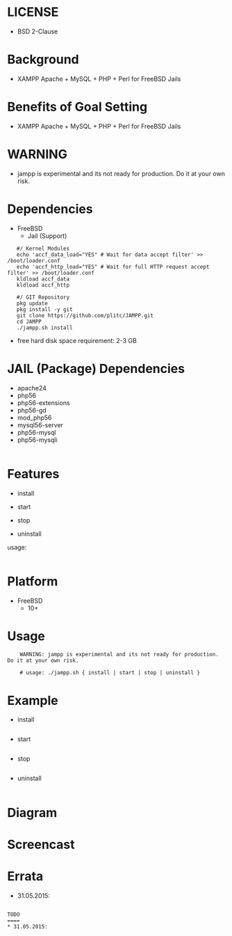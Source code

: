
LICENSE
=======
* BSD 2-Clause

Background
==========
* XAMPP Apache + MySQL + PHP + Perl for FreeBSD Jails

Benefits of Goal Setting
========================
* XAMPP Apache + MySQL + PHP + Perl for FreeBSD Jails

WARNING
=======
* jampp is experimental and its not ready for production. Do it at your own risk.

Dependencies
============
* FreeBSD
   * Jail (Support)
```
   #/ Kernel Modules
   echo 'accf_data_load="YES" # Wait for data accept filter' >> /boot/loader.conf
   echo 'accf_http_load="YES" # Wait for full HTTP request accept filter' >> /boot/loader.conf
   kldload accf_data
   kldload accf_http

   #/ GIT Repository
   pkg update
   pkg install -y git
   git clone https://github.com/plitc/JAMPP.git
   cd JAMPP
   ./jampp.sh install
```

* free hard disk space requirement: 2-3 GB

JAIL (Package) Dependencies
=================
* apache24
* php56
* php56-extensions
* php56-gd
* mod_php56
* mysql56-server
* php56-mysql
* php56-mysqli

```
```

Features
========
* install

* start

* stop

* uninstall

usage:
```
```

Platform
========
* FreeBSD
   * 10+

Usage
=====
```
    WARNING: jampp is experimental and its not ready for production. Do it at your own risk.

    # usage: ./jampp.sh { install | start | stop | uninstall }
```

Example
=======
* install
```
```

* start
```
```

* stop
```
```

* uninstall
```
```

Diagram
=======

Screencast
==========

Errata
======
* 31.05.2015:
```

TODO
====
* 31.05.2015:

